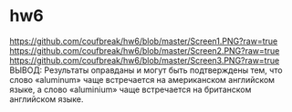 # hw6
https://github.com/coufbreak/hw6/blob/master/Screen1.PNG?raw=true
https://github.com/coufbreak/hw6/blob/master/Screen2.PNG?raw=true
https://github.com/coufbreak/hw6/blob/master/Screen3.PNG?raw=true
ВЫВОД: Результаты оправданы и могут быть подтверждены тем, что слово «aluminum» чаще встречается на американском английском языке, а слово «aluminium» чаще встречается на британском английском языке.
